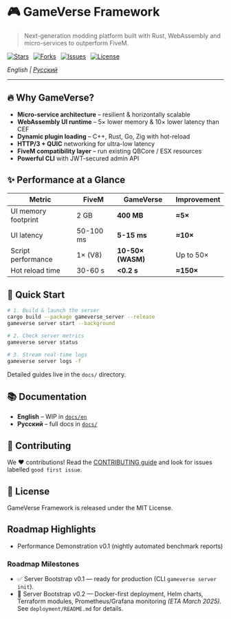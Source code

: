 # 🎮 GameVerse Framework

> Next-generation modding platform built with Rust, WebAssembly and micro-services to outperform FiveM.

[![Stars](https://img.shields.io/github/stars/igoryanba/GameVerseFramework)](https://github.com/igoryanba/GameVerseFramework/stargazers) 
[![Forks](https://img.shields.io/github/forks/igoryanba/GameVerseFramework)](https://github.com/igoryanba/GameVerseFramework/network) 
[![Issues](https://img.shields.io/github/issues/igoryanba/GameVerseFramework)](https://github.com/igoryanba/GameVerseFramework/issues) 
[![License](https://img.shields.io/github/license/igoryanba/GameVerseFramework)](LICENSE)

*English | [Русский](README.md)*

---

## 🔥 Why GameVerse?

- **Micro-service architecture** – resilient & horizontally scalable
- **WebAssembly UI runtime** – 5× lower memory & 10× lower latency than CEF
- **Dynamic plugin loading** – C++, Rust, Go, Zig with hot-reload
- **HTTP/3 + QUIC** networking for ultra-low latency
- **FiveM compatibility layer** – run existing QBCore / ESX resources
- **Powerful CLI** with JWT-secured admin API

## ✨ Performance at a Glance

| Metric              | FiveM        | GameVerse       | Improvement |
|---------------------|--------------|-----------------|-------------|
| UI memory footprint | 2 GB         | **400 MB**      | **≈5×**     |
| UI latency          | 50-100 ms    | **5-15 ms**     | **≈10×**    |
| Script performance  | 1× (V8)      | **10-50× (WASM)**| Up to 50×  |
| Hot reload time     | 30-60 s      | **<0.2 s**      | **≈150×**   |

## 🚀 Quick Start

```bash
# 1. Build & launch the server
cargo build --package gameverse_server --release
gameverse server start --background

# 2. Check server metrics
gameverse server status

# 3. Stream real-time logs
gameverse server logs -f
```

Detailed guides live in the `docs/` directory.

## 📚 Documentation

- **English** – WIP in [`docs/en`](docs/en)
- **Русский** – full docs in [`docs/`](docs)

## 🤝 Contributing

We ♥ contributions!  Read the [CONTRIBUTING guide](.github/CONTRIBUTING.md) and look for issues labelled `good first issue`.

## 📝 License

GameVerse Framework is released under the MIT License.

## Roadmap Highlights

* Performance Demonstration v0.1 (nightly automated benchmark reports)

### Roadmap Milestones

- ✅ Server Bootstrap v0.1 — ready for production (CLI `gameverse server init`).
- 🐳 Server Bootstrap v0.2 — Docker-first deployment, Helm charts, Terraform modules, Prometheus/Grafana monitoring *(ETA March 2025).*  See `deployment/README.md` for details. 